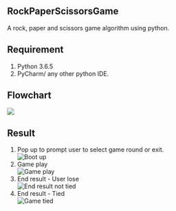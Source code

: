 ## RockPaperScissorsGame
 A rock, paper and scissors game algorithm using python.
 
## Requirement
1. Python 3.6.5
2. PyCharm/ any other python IDE.

## Flowchart
![](https://i.ibb.co/TRTP7xK/Flowchart-Rock-Paper-Scissor.png)

## Result
1. Pop up to prompt user to select game round or exit.  
![Boot up](https://i.ibb.co/F6crQcx/new-Ver-Main-Menu.png)  
2. Game play   
![Game play](https://i.ibb.co/Qd1JDsP/new-Ver-Gameplay.png)  
3. End result - User lose   
![End result not tied](https://i.ibb.co/6vrQGBR/new-Ver-Lose.png)  
4. End result - Tied  
![Game tied](https://i.ibb.co/kX21TvJ/new-Ver-Game-Tied.png)  
